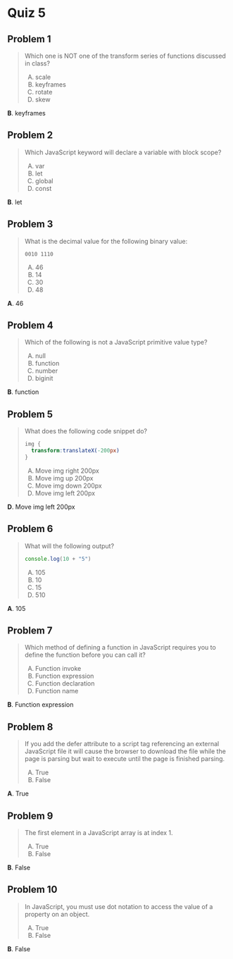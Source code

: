<style type="text/css"> ol { list-style-type: upper-alpha; } </style>

# Quiz 5

## Problem 1

> Which one is NOT one of the transform series of functions discussed in class?
>
> 1. scale
> 2. keyframes
> 3. rotate
> 4. skew

**B**. keyframes

## Problem 2

> Which JavaScript keyword will declare a variable with block scope?
>
> 1. var
> 2. let
> 3. global
> 4. const

**B**. let

## Problem 3

> What is the decimal value for the following binary value:
>
> ```
> 0010 1110
> ```
>
> 1. 46
> 2. 14
> 3. 30
> 4. 48

**A**. 46

## Problem 4

> Which of the following is not a JavaScript primitive value type?
>
> 1. null
> 2. function
> 3. number
> 4. biginit

**B**. function

## Problem 5

> What does the following code snippet do?
>
> ```css
> img {
>   transform:translateX(-200px)
> }
> ```
>
> 1. Move img right 200px
> 2. Move img up 200px
> 3. Move img down 200px
> 4. Move img left 200px

**D**. Move img left 200px

## Problem 6

> What will the following output?
>
> ```js
> console.log(10 + "5")
> ```
>
> 1. 105
> 2. 10
> 3. 15
> 4. 510

**A**. 105

## Problem 7

> Which method of defining a function in JavaScript requires you to define the
  function before you can call it?
>
> 1. Function invoke
> 2. Function expression
> 3. Function declaration
> 4. Function name

**B**. Function expression

## Problem 8

> If you add the defer attribute to a script tag referencing an external
  JavaScript file it will cause the browser to download the file while the page
  is parsing but wait to execute until the page is finished parsing.
>
> 1. True
> 2. False

**A**. True

## Problem 9

> The first element in a JavaScript array is at index 1.
>
> 1. True
> 2. False

**B**. False

## Problem 10

> In JavaScript, you must use dot notation to access the value of a property on
  an object.
>
> 1. True
> 2. False

**B**. False
